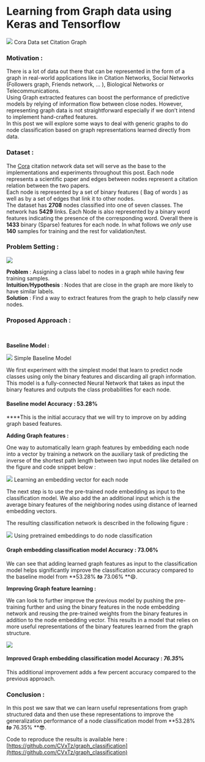 # Learning from Graph data using Keras and Tensorflow

![](https://cdn-images-1.medium.com/max/2600/1*KwAHRcw6QZ_SCxNWMi0JHA.png)
<span class="figcaption_hack">Cora Data set Citation Graph</span>

### Motivation :

There is a lot of data out there that can be represented in the form of a graph
in real-world applications like in Citation Networks, Social Networks (Followers
graph, Friends network, … ), Biological Networks or Telecommunications. <br>
Using Graph extracted features can boost the performance of predictive models by
relying of information flow between close nodes. However, representing graph
data is not straightforward especially if we don’t intend to implement
hand-crafted features.<br> In this post we will explore some ways to deal with
generic graphs to do node classification based on graph representations learned
directly from data.

### Dataset :

The [Cora](https://linqs-data.soe.ucsc.edu/public/lbc/cora.tgz) citation network
data set will serve as the base to the implementations and experiments
throughout this post. Each node represents a scientific paper and edges between
nodes represent a citation relation between the two papers.<br> Each node is
represented by a set of binary features ( Bag of words ) as well as by a set of
edges that link it to other nodes.<br> The dataset has **2708** nodes classified
into one of seven classes. The network has **5429** links. Each Node is also
represented  by a binary word features indicating the presence of the
corresponding word. Overall there is **1433** binary (Sparse) features for each
node. In what follows we *only* use **140** samples for training and the rest
for validation/test.

### Problem Setting :

![](https://cdn-images-1.medium.com/max/1600/1*klF4yon9ZpP6oZ0kvO86QA.png)

**Problem** : Assigning a class label to nodes in a graph while having few
training samples.<br> **Intuition**/**Hypothesis** : Nodes that are close in the
graph are more likely to have similar labels.<br> **Solution** : Find a way to
extract features from the graph to help classify new nodes.

### Proposed Approach :

<br>

**Baseline Model :**

![](https://cdn-images-1.medium.com/max/1600/1*nlDeQPW2ABhtwjoSI2dvWQ.png)
<span class="figcaption_hack">Simple Baseline Model</span>

We first experiment with the simplest model that learn to predict node classes
using only the binary features and discarding all graph information.<br> This
model is a fully-connected Neural Network that takes as input the binary
features and outputs the class probabilities for each node.

#### **Baseline model Accuracy : 53.28%**

****This is the initial accuracy that we will try to improve on by adding graph
based features.

**Adding Graph features :**

One way to automatically learn graph features by embedding each node into a
vector by training a network on the auxiliary task of predicting the inverse of
the shortest path length between two input nodes like detailed on the figure and
code snippet below :

![](https://cdn-images-1.medium.com/max/1600/1*PP_y_YhkKFYpzkj7szhnaw.png)
<span class="figcaption_hack">Learning an embedding vector for each node</span>

The next step is to use the pre-trained node embedding as input to the
classification model. We also add the an additional input which is the average
binary features of the neighboring nodes using distance of learned embedding
vectors.

The resulting classification network is described in the following figure :

![](https://cdn-images-1.medium.com/max/1600/1*xc99u2ejelSXNPKPmh-Nrw.png)
<span class="figcaption_hack">Using pretrained embeddings to do node classification</span>

#### **Graph embedding classification model Accuracy : 73.06%**

We can see that adding learned graph features as input to the classification
model helps significantly improve the classification accuracy compared to the
baseline model from **53.28% ***to*** 73.06% **😄.

**Improving Graph feature learning :**

We can look to further improve the previous model by pushing the pre-training
further and using the binary features in the node embedding network and reusing
the pre-trained weights from the binary features  in addition to the node
embedding vector. This results in a model that relies on more useful
representations of the binary features learned from the graph structure.

![](https://cdn-images-1.medium.com/max/1600/1*bEy9ua6jTBdkFGrrfvxpiA.png)

#### Improved Graph embedding classification model Accuracy : *76.35*%

This additional improvement adds a few percent accuracy compared to the previous
approach.

### Conclusion :

In this post we saw that we can learn useful representations from graph
structured data and then use these representations to improve the generalization
performance of a node classification model from **53.28% ***to*** 76.35% **😎.

Code to reproduce the results is available here :
[https://github.com/CVxTz/graph_classification](https://github.com/CVxTz/graph_classification)
